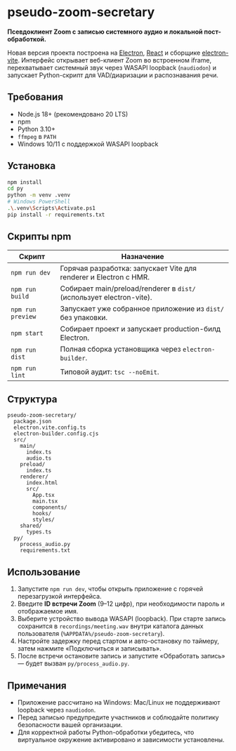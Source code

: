 # pseudo-zoom-secretary

**Псевдоклиент Zoom с записью системного аудио и локальной пост-обработкой.**

Новая версия проекта построена на [Electron](https://www.electronjs.org/), [React](https://react.dev/) и сборщике
[electron-vite](https://github.com/alex8088/electron-vite). Интерфейс открывает веб-клиент Zoom во встроенном iframe,
перехватывает системный звук через WASAPI loopback (`naudiodon`) и запускает Python-скрипт для VAD/диаризации и распознавания речи.

## Требования

- Node.js 18+ (рекомендовано 20 LTS)
- npm
- Python 3.10+
- `ffmpeg` в `PATH`
- Windows 10/11 с поддержкой WASAPI loopback

## Установка

```bash
npm install
cd py
python -m venv .venv
# Windows PowerShell
.\.venv\Scripts\Activate.ps1
pip install -r requirements.txt
```

## Скрипты npm

| Скрипт             | Назначение                                                                 |
| ------------------ | --------------------------------------------------------------------------- |
| `npm run dev`      | Горячая разработка: запускает Vite для renderer и Electron с HMR.           |
| `npm run build`    | Собирает main/preload/renderer в `dist/` (использует electron-vite).        |
| `npm run preview`  | Запускает уже собранное приложение из `dist/` без упаковки.                 |
| `npm start`        | Собирает проект и запускает production-билд Electron.                       |
| `npm run dist`     | Полная сборка установщика через `electron-builder`.                         |
| `npm run lint`     | Типовой аудит: `tsc --noEmit`.                                              |

## Структура

```
pseudo-zoom-secretary/
  package.json
  electron.vite.config.ts
  electron-builder.config.cjs
  src/
    main/
      index.ts
      audio.ts
    preload/
      index.ts
    renderer/
      index.html
      src/
        App.tsx
        main.tsx
        components/
        hooks/
        styles/
    shared/
      types.ts
  py/
    process_audio.py
    requirements.txt
```

## Использование

1. Запустите `npm run dev`, чтобы открыть приложение с горячей перезагрузкой интерфейса.
2. Введите **ID встречи Zoom** (9–12 цифр), при необходимости пароль и отображаемое имя.
3. Выберите устройство вывода WASAPI (loopback). При старте запись сохранится в `recordings/meeting.wav` внутри каталога данных пользователя (`%APPDATA%/pseudo-zoom-secretary`).
4. Настройте задержку перед стартом и авто-остановку по таймеру, затем нажмите «Подключиться и записывать».
5. После встречи остановите запись и запустите «Обработать запись» — будет вызван `py/process_audio.py`.

## Примечания

- Приложение рассчитано на Windows: Mac/Linux не поддерживают loopback через `naudiodon`.
- Перед записью предупредите участников и соблюдайте политику безопасности вашей организации.
- Для корректной работы Python-обработки убедитесь, что виртуальное окружение активировано и зависимости установлены.
